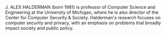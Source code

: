 J. ALEX HALDERMAN (born 1981) is professor of Computer Science and Engineering at the University of Michigan, where he is also director of the Center for Computer Security & Society. Halderman's research focuses on computer security and privacy, with an emphasis on problems that broadly impact society and public policy.
